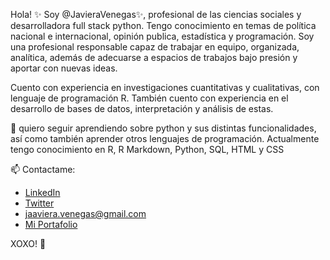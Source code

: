 
<!---
JavieraVenegas/JavieraVenegas is a ✨ special ✨ repository because its `README.md` (this file) appears on your GitHub profile.
You can click the Preview link to take a look at your changes.
--->

Hola! ✨ Soy @JavieraVenegas✨, profesional de las ciencias sociales y desarrolladora full stack python. 
Tengo conocimiento en temas de política nacional e internacional, opinión publica, estadística y programación.
Soy una profesional responsable capaz de trabajar en equipo, organizada, analítica, además de adecuarse a espacios de trabajos bajo presión y aportar con nuevas ideas.

Cuento con experiencia en investigaciones cuantitativas y cualitativas, con lenguaje de programación R. También cuento con experiencia en el desarrollo de bases de datos, 
interpretación y análisis de estas.

🌱 quiero seguir aprendiendo sobre python y sus distintas funcionalidades, así como también aprender otros lenguajes de programación.
Actualmente tengo conocimiento en R, R Markdown, Python, SQL, HTML y CSS


📫 Contactame: 
- [LinkedIn](https://www.linkedin.com/in/javiera-venegas-hidalgo-93626a1b6/)
- [Twitter](https://twitter.com/javieravenegash)
- jaaviera.venegas@gmail.com
- [Mi Portafolio](https://jaavieravenegas.wixsite.com/my-site)

XOXO! 💞️
